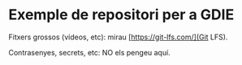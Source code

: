 # Exemple de repositori per a GDIE

Fitxers grossos (vídeos, etc): mirau [https://git-lfs.com/](Git LFS).

Contrasenyes, secrets, etc: NO els pengeu aquí.